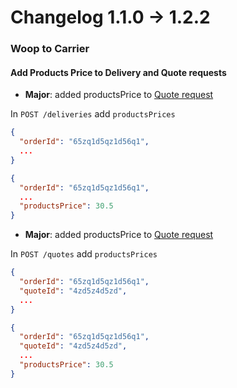 # Changelog 1.1.0 -> 1.2.2

### Woop to Carrier

#### Add Products Price to Delivery and Quote requests

- **Major**: added productsPrice to  [Quote request](https://woop.stoplight.io/docs/carrier/11ee9587364b9-quote-request)

In `POST /deliveries` add  `productsPrices`

<!--
type: tab
title: 1.1.0
-->

```json
{
  "orderId": "65zq1d5qz1d56q1",
  ...
}
```

<!--
type: tab
title: 1.2.2
-->

```json
{
  "orderId": "65zq1d5qz1d56q1",
  ...
  "productsPrice": 30.5
}
```

<!-- type: tab-end -->


- **Major**: added productsPrice to  [Quote request](https://woop.stoplight.io/docs/carrier/11ee9587364b9-quote-request)

In `POST /quotes` add  `productsPrices`

<!--
type: tab
title: 1.1.0
-->

```json
{
  "orderId": "65zq1d5qz1d56q1",
  "quoteId": "4zd5z4d5zd",
  ...
}
```

<!--
type: tab
title: 1.2.2
-->

```json
{
  "orderId": "65zq1d5qz1d56q1",
  "quoteId": "4zd5z4d5zd",
  ...
  "productsPrice": 30.5
}
```

<!-- type: tab-end -->
